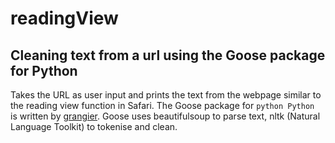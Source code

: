 # readingView
## Cleaning text from a url using the Goose package for Python
Takes the URL as user input and prints the text from the webpage similar to the reading view function in Safari.
The Goose package for ```python Python ```is written by [grangier](https://github.com/grangier/python-goose).
Goose uses beautifulsoup to parse text, nltk (Natural Language Toolkit) to tokenise and clean.

